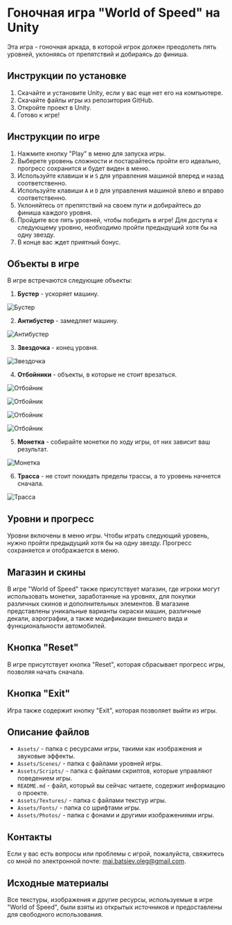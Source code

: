 # Гоночная игра "World of Speed" на Unity

Эта игра - гоночная аркада, в которой игрок должен преодолеть пять уровней, уклоняясь от препятствий и добираясь до финиша.

## Инструкции по установке

1. Скачайте и установите Unity, если у вас еще нет его на компьютере.
2. Скачайте файлы игры из репозитория GitHub.
3. Откройте проект в Unity.
4. Готово к игре!

## Инструкции по игре

1. Нажмите кнопку "Play" в меню для запуска игры.
2. Выберете уровень сложности и постарайтесь пройти его идеально, прогресс сохранится и будет виден в меню.
3. Используйте клавиши `W` и `S` для управления машиной вперед и назад соответственно.
4. Используйте клавиши `A` и `D` для управления машиной влево и вправо соответственно.
5. Уклоняйтесь от препятствий на своем пути и добирайтесь до финиша каждого уровня.
6. Пройдите все пять уровней, чтобы победить в игре! Для доступа к следующему уровню, необходимо пройти предыдущий хотя бы на одну звезду.
7. В конце вас ждет приятный бонус.

## Объекты в игре

В игре встречаются следующие объекты:

1. **Бустер** - ускоряет машину.

![Бустер](images_for_readme/booster.png)

2. **Антибустер** - замедляет машину.

![Антибустер](images_for_readme/antibooster.png)

3. **Звездочка** - конец уровня.

![Звездочка](images_for_readme/star.png)

4. **Отбойники** - объекты, в которые не стоит врезаться.

![Отбойник](images_for_readme/bumper.png)

![Отбойник](images_for_readme/b1.png)

![Отбойник](images_for_readme/b2.png)

![Отбойник](images_for_readme/b3.png)

5. **Монетка** - собирайте монетки по ходу игры, от них зависит ваш результат.

![Монетка](images_for_readme/bonus.png)

6. **Трасса** - не стоит покидать пределы трассы, а то уровень начнется сначала.

![Трасса](images_for_readme/lines.png)

## Уровни и прогресс

Уровни включены в меню игры. Чтобы играть следующий уровень, нужно пройти предыдущий хотя бы на одну звезду. Прогресс сохраняется и отображается в меню.

## Магазин и скины

В игре "World of Speed" также присутствует магазин, где игроки могут использовать монетки, заработанные на уровнях, для покупки различных скинов и дополнительных элементов. В магазине представлены уникальные варианты окраски машин, различные декали, аэрографии, а также модификации внешнего вида и функциональности автомобилей.

## Кнопка "Reset"

В игре присутствует кнопка "Reset", которая сбрасывает прогресс игры, позволяя начать сначала.

## Кнопка "Exit"

Игра также содержит кнопку "Exit", которая позволяет выйти из игры.

## Описание файлов

- `Assets/` - папка с ресурсами игры, такими как изображения и звуковые эффекты.
- `Assets/Scenes/` - папка с файлами уровней игры.
- `Assets/Scripts/` - папка с файлами скриптов, которые управляют поведением игры.
- `README.md` - файл, который вы сейчас читаете, содержит информацию о проекте.
- `Assets/Textures/` - папка с файлами текстур игры.
- `Assets/Fonts/` - папка со шрифтами игры.
- `Assets/Photos/` - папка с фонами и другими изображениями игры.

## Контакты

Если у вас есть вопросы или проблемы с игрой, пожалуйста, свяжитесь со мной по электронной почте: mai.batsiev.oleg@gmail.com.

## Исходные материалы

Все текстуры, изображения и другие ресурсы, используемые в игре "World of Speed", были взяты из открытых источников и предоставлены для свободного использования.
